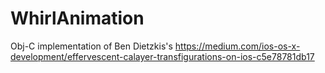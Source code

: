 # WhirlAnimation
Obj-C implementation of Ben Dietzkis's https://medium.com/ios-os-x-development/effervescent-calayer-transfigurations-on-ios-c5e78781db17
